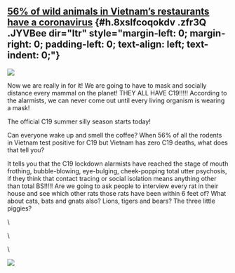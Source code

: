 
[56% of wild animals in Vietnam’s restaurants have a coronavirus](https://www.google.com/url?q=https%3A%2F%2Fnypost.com%2F2020%2F06%2F20%2F56-of-wild-animals-in-vietnams-restaurants-have-coronaviruses%2F&sa=D&sntz=1&usg=AFQjCNEWWDULzhrpad-zVRgKLr5rUwmnsA) {#h.8xslfcoqokdv .zfr3Q .JYVBee dir="ltr" style="margin-left: 0; margin-right: 0; padding-left: 0; text-align: left; text-indent: 0;"}
---------------------------------------------------------------------------------------------------------------------------------------------------------------------------------------------------------------------------------------------------------------

[![](https://lh4.googleusercontent.com/yNwQApQ80YYtxPg86cgyccl1hJLtaEs0oTZCNDC036U5f1Y-zIT5lsRJgEI_kJmcS5XpEc8U_VX7WGqBkiBSTar9jbiKaCaGLduAgkIlGvqdw24nGZ4=w1280)](https://www.google.com/url?q=https%3A%2F%2Fredcap.med.usc.edu%2Fsurveys%2F%3Fs%3DJ7KEL4YTKT&sa=D&sntz=1&usg=AFQjCNGgmJPVlIxKzdq9Pd16K5HC0kstRQ)

Now we are really in for it! We are going to have to mask and socially
distance every mammal on the planet! THEY ALL HAVE C19!!!!! According to
the alarmists, we can never come out until every living organism is
wearing a mask!

The official C19 summer silly season starts today!

Can everyone wake up and smell the coffee? When 56% of all the rodents
in Vietnam test positive for C19 but Vietnam has zero C19 deaths, what
does that tell you?

It tells you that the C19 lockdown alarmists have reached the stage of
mouth frothing, bubble-blowing, eye-bulging, cheek-popping total utter
psychosis, if they think that contact tracing or social isolation means
anything other than total BS!!!!! Are we going to ask people to
interview every rat in their house and see which other rats those rats
have been within 6 feet of? What about cats, bats and gnats also? Lions,
tigers and bears? The three little piggies?

\

\

\

![](https://lh3.googleusercontent.com/aBBtD43MNrJqyjXe7GUujif6wBj4Vo1dvo-vIDiT4RppzNZuC8D1RBax4yAmX4VcY9xnULjyWAy8sZMu0yOFrny7eXOmnEw0XkWE5W4yMnTBDLwny1A=w1280)

